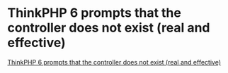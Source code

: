 # ThinkPHP 6 prompts that the controller does not exist (real and effective)
[ThinkPHP 6 prompts that the controller does not exist (real and effective)](https://aiwithcloud.com/2022/09/19/thinkphp_6_prompts_that_the_controller_does_not_exist_real_and_effective/)